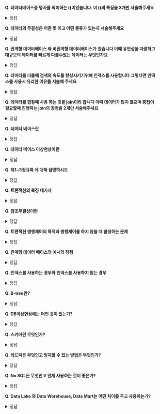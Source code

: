 **Q. 데이터베이스중 명사를 의미하는 ()이있습니다. 이 ()의 특징을 3개만 서술해주세요**    
<details>
<summary>정답</summary>
<br>

</details>

**Q. 데이터의 무결성은 어떤 뜻 이고 어떤 종류가 있는지 서술해주세요**    
<details>
<summary>정답</summary>
<br>

</details>

**Q. 관계형 데이터베이스 와 비관계형 데이터베이스가 있습니다 이때 유연성을 자랑하고 대규모의 데이터를 빠르게 다룰수있는 데이터는 무엇인가요**    
<details>
<summary>정답</summary>
<br>

</details>

**Q. 데이터를 다룰때 검색의 속도를 향상시키기위해 인덱스를 사용합니다 그렇다면 인덱스를 사용시 유리한 이유를 서술해 주세요**    
<details>
<summary>정답</summary>
<br>

</details>

**Q. 데이터를 합칠때 사용 하는 것을 join이라 합니다 이때 데이터가 많지 않으며 중첩이 필요할때 진행하는 join의 장점을 2개만 서술해주세요**    
<details>
<summary>정답</summary>
<br>
 
</details>

**Q. 데이터 베이스란**    
<details>
<summary>정답</summary>
<br>
 - 크게는 데이터의 집합을 뜻합니다
 데이터를 여럿이 사용할 목적으로 통합하고 관리되는 데이터 모음 
</details>

**Q. 데이터 베이스 이상현상이란**    
<details>
<summary>정답</summary>
<br>
데이터의 불필요한 데이터 중복으로 인한 데이터 연산 삽입 수정 삭제등의 작업을할때 이상이 나타나는 증상을 뜻합니다
</details>

**Q. 제1~3정규화 에 대해 설명하시오**    
<details>
<summary>정답</summary>
<br>
- 1차 정규화 : 모든 속성값이 원자성을 가질수있도록 하는 과정 한개의 기본키에 2개이상의 값을 가진것은 모두 제거한다 
- 2차 정규화 : 1정규화가 기본 조건이고 기본키가 아닌 속성이 기본키에 완전 함수 종속인 형태
- 3차 정규화 : 2정규화가 기본조건 이며 기본키를 제외한 모든 속성이 이행적 함수종속을 만족하지 않은 형태 
</details>

**Q. 트랜잭션의 특징 네가지**    
<details>
<summary>정답</summary>
<br>
 원자성,일관성,독립성,격리성
</details>

**Q. 참조무결성이란**    
<details>
<summary>정답</summary>
<br>
 서로 참조되는 데이터는 일관된 값을 유지 해야한다. 외래키의 값은 Null이거나 참조하는 테이블 기본키 값과 동일 해야한다
</details>

**Q. 트랜잭션 병행제어의 목적과 병행제어를 하지 않을 때 발생하는 문제**    
<details>
<summary>정답</summary>
<br>
 병행제어란? 여러개의 트랜젝션들이 실행될때 데이터의 일관성을 파괴하지 않도록 제어하는것
 적용하지 않을시 문제점은 갱신분실,모순성,연쇄복귀,비완료의존성 의 문제점을 볼수있다
</details>

**Q. 관계형 데이터 베이스의 예시와 장점**    
<details>
<summary>정답</summary>
<br>
 대표적인예 MySql
 - 모든데이터는 정해진 스키마에 따라 테이블에 저장한다
 - 테이블 간의 관계는 기본키와 외래키로 연관지을 수 있다
 - 대용량 데이터를 체계적으로 관리 한다
 - 데이터의 무결성이 보장된다
</details>

**Q. 인덱스를 사용하는 경우와 인덱스를 사용하지 않는 경우**    
<details>
<summary>정답</summary>
<br>
 - 인덱스는 대체로 규모가큰 데이터에서 사용한다 데이터를 join 하여 자주 합칠 때 유리하다
 - 데이터의 중복도가 높다면 인덱스의 사용이 힘들다
</details>

**Q. B-tree란?**    
<details>
<summary>정답</summary>
<br>
 인덱스 자료구조를 표현하는 방식중 하나이다 
 B-Tree는 노드하나가 여러 데이터를 저장한다 각 노드별로 여러개의 키와 키에 대응하는 데이터를 품고있으며 정렬된 상태를 유지하기에 부등호 표현식(연산)이 가능하고 
 데이터 탐색뿐 아니라 저장 삭세 수정 삽입등에도 낮은 시간 복잡도를 가진다
</details>

**Q. DB이상현상에는 어떤 것이 있는가?**    
<details>
<summary>정답</summary>
<br>

</details>

**Q. 스키마란 무엇인가?**    
<details>
<summary>정답</summary>
<br>

</details>

**Q. 데드락은 무엇인고 방지할 수 있는 방법은 무엇인가?**    
<details>
<summary>정답</summary>
<br>

</details>

**Q. No SQL은 무엇인고 언제 사용하는 것이 좋은가?**    
<details>
<summary>정답</summary>
<br>

</details>

**Q. Data Lake 와 Data Warehouse, Data Mart는 어떤 차이를 두고 사용하는가?**    
<details>
<summary>정답</summary>
<br>

</details>
